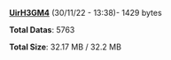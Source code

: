 [**UirH3GM4**](/data/UirH3GM4.txt) (30/11/22 - 13:38)- 1429 bytes

**Total Datas**: 5763

**Total Size**: 32.17 MB / 32.2 MB